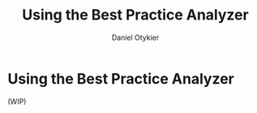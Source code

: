 ﻿---
title: Using the Best Practice Analyzer
author: Daniel Otykier
uid: using-bpa
---
# Using the Best Practice Analyzer

(WIP)
